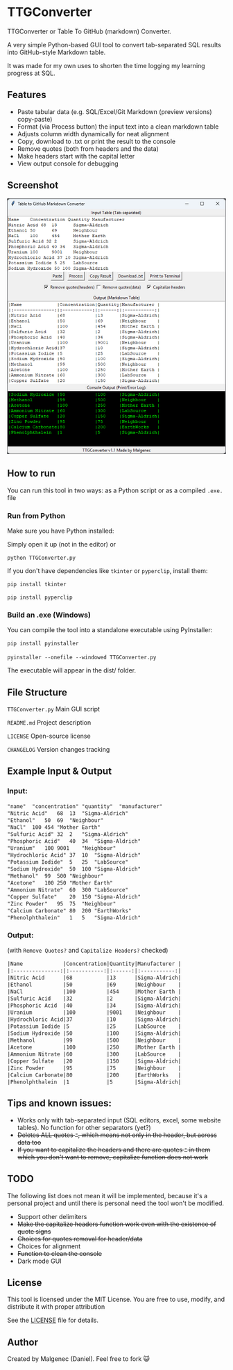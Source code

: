 # TTGConverter

TTGConverter or Table To GitHub (markdown) Converter.

A very simple Python-based GUI tool to convert tab-separated SQL results into GitHub-style Markdown table.

It was made for my own uses to shorten the time logging my learning progress at SQL.

## Features

- Paste tabular data (e.g. SQL/Excel/Git Markdown (preview versions) copy-paste)
- Format (via Process button) the input text into a clean markdown table
- Adjusts column width dynamically for neat alignment
- Copy, download to .txt or print the result to the console
- Remove quotes (both from headers and the data)
- Make headers start with the capital letter
- View output console for debugging

## Screenshot


![Screenshot from the TTGConverter v1.1](TTGConverterv1.1.png)

## How to run

You can run this tool in two ways: as a Python script or as a compiled `.exe.` file

### Run from Python

Make sure you have Python installed:

Simply open it up (not in the editor) or

```
python TTGConverter.py
```

If you don't have dependencies like `tkinter` or `pyperclip`, install them:

```
pip install tkinter
```

```
pip install pyperclip
```

### Build an .exe (Windows)

You can compile the tool into a standalone executable using PyInstaller:

```
pip install pyinstaller

pyinstaller --onefile --windowed TTGConverter.py
```

The executable will appear in the dist/ folder.

## File Structure

`TTGConverter.py`     Main GUI script

`README.md`           Project description

`LICENSE`             Open-source license

`CHANGELOG`           Version changes tracking

## Example Input & Output

### Input:

```
"name"	"concentration"	"quantity"	"manufacturer"
"Nitric Acid"	68	13	"Sigma-Aldrich"
"Ethanol"	50	69	"Neighbour"
"NaCl"	100	454	"Mother Earth"
"Sulfuric Acid"	32	2	"Sigma-Aldrich"
"Phosphoric Acid"	40	34	"Sigma-Aldrich"
"Uranium"	100	9001	"Neighbour"
"Hydrochloric Acid"	37	10	"Sigma-Aldrich"
"Potassium Iodide"	5	25	"LabSource"
"Sodium Hydroxide"	50	100	"Sigma-Aldrich"
"Methanol"	99	500	"Neighbour"
"Acetone"	100	250	"Mother Earth"
"Ammonium Nitrate"	60	300	"LabSource"
"Copper Sulfate"	20	150	"Sigma-Aldrich"
"Zinc Powder"	95	75	"Neighbour"
"Calcium Carbonate"	80	200	"EarthWorks"
"Phenolphthalein"	1	5	"Sigma-Aldrich"
```

### Output:

(with `Remove Quotes?` and `Capitalize Headers?` checked)

```
|Name             |Concentration|Quantity|Manufacturer |
|:---------------:|:-----------:|:------:|:-----------:|
|Nitric Acid      |68           |13      |Sigma-Aldrich|
|Ethanol          |50           |69      |Neighbour    |
|NaCl             |100          |454     |Mother Earth |
|Sulfuric Acid    |32           |2       |Sigma-Aldrich|
|Phosphoric Acid  |40           |34      |Sigma-Aldrich|
|Uranium          |100          |9001    |Neighbour    |
|Hydrochloric Acid|37           |10      |Sigma-Aldrich|
|Potassium Iodide |5            |25      |LabSource    |
|Sodium Hydroxide |50           |100     |Sigma-Aldrich|
|Methanol         |99           |500     |Neighbour    |
|Acetone          |100          |250     |Mother Earth |
|Ammonium Nitrate |60           |300     |LabSource    |
|Copper Sulfate   |20           |150     |Sigma-Aldrich|
|Zinc Powder      |95           |75      |Neighbour    |
|Calcium Carbonate|80           |200     |EarthWorks   |
|Phenolphthalein  |1            |5       |Sigma-Aldrich|
```

## Tips and known issues:

- Works only with tab-separated input (SQL editors, excel, some website tables). No function for other separators (yet?)
- ~~Deletes ALL quotes `"`, which means not only in the header, but across data too~~
- ~~If you want to capitalize the headers and there are quotes `"` in them which you don't want to remove, capitalize function does not work~~

## TODO

The following list does not mean it will be implemented, because it's a personal project and until there is personal need the tool won't be modified.

- Support other delimiters
- ~~Make the capitalize headers function work even with the existence of quote signs~~
- ~~Choices for quotes removal for header/data~~
- Choices for alignment
- ~~Function to clean the console~~
- Dark mode GUI

## License

This tool is licensed under the MIT License. You are free to use, modify, and distribute it with proper attribution

See the [LICENSE](./LICENSE) file for details.

## Author

Created by Malgenec (Daniel). Feel free to fork :smiley_cat:
